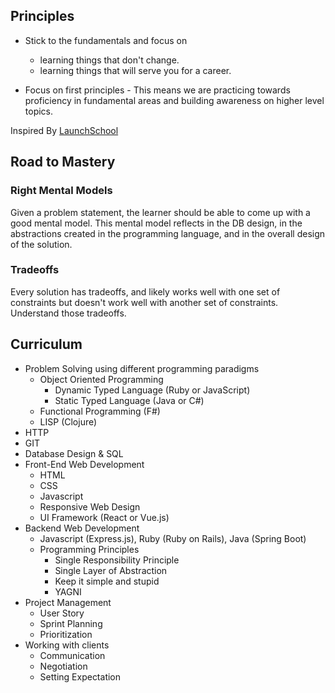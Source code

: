 ## Principles

* Stick to the fundamentals and focus on
  - learning things that don't change.
  - learning things that will serve you for a career.

* Focus on first principles - This means we are practicing towards proficiency in fundamental areas and building awareness on higher level topics.

Inspired By [LaunchSchool](https://launchschool.com/mastery)

## Road to Mastery

### Right Mental Models
Given a problem statement, the learner should be able to come up with a good mental model. This mental model reflects in the DB design, in the abstractions created in the programming language, and in the overall design of the solution. 

### Tradeoffs
Every solution has tradeoffs, and likely works well with one set of constraints but doesn't work well with another set of constraints. Understand those tradeoffs.


## Curriculum

* Problem Solving using different programming paradigms
  * Object Oriented Programming 
    - Dynamic Typed Language (Ruby or JavaScript)
    - Static Typed Language (Java or C#)
  * Functional Programming (F#)
  * LISP (Clojure)
* HTTP
* GIT
* Database Design & SQL
* Front-End Web Development
  - HTML
  - CSS
  - Javascript
  - Responsive Web Design
  - UI Framework (React or Vue.js)
* Backend Web Development
  - Javascript (Express.js), Ruby (Ruby on Rails), Java (Spring Boot)
  - Programming Principles
    - Single Responsibility Principle
    - Single Layer of Abstraction
    - Keep it simple and stupid
    - YAGNI
* Project Management
  - User Story 
  - Sprint Planning
  - Prioritization
* Working with clients
  - Communication
  - Negotiation
  - Setting Expectation
